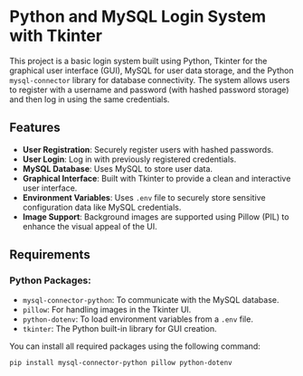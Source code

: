 # Python and MySQL Login System with Tkinter

This project is a basic login system built using Python, Tkinter for the graphical user interface (GUI), MySQL for user data storage, and the Python `mysql-connector` library for database connectivity. The system allows users to register with a username and password (with hashed password storage) and then log in using the same credentials.

## Features
- **User Registration**: Securely register users with hashed passwords.
- **User Login**: Log in with previously registered credentials.
- **MySQL Database**: Uses MySQL to store user data.
- **Graphical Interface**: Built with Tkinter to provide a clean and interactive user interface.
- **Environment Variables**: Uses `.env` file to securely store sensitive configuration data like MySQL credentials.
- **Image Support**: Background images are supported using Pillow (PIL) to enhance the visual appeal of the UI.

## Requirements

### Python Packages:
- `mysql-connector-python`: To communicate with the MySQL database.
- `pillow`: For handling images in the Tkinter UI.
- `python-dotenv`: To load environment variables from a `.env` file.
- `tkinter`: The Python built-in library for GUI creation.

You can install all required packages using the following command:
```bash
pip install mysql-connector-python pillow python-dotenv

